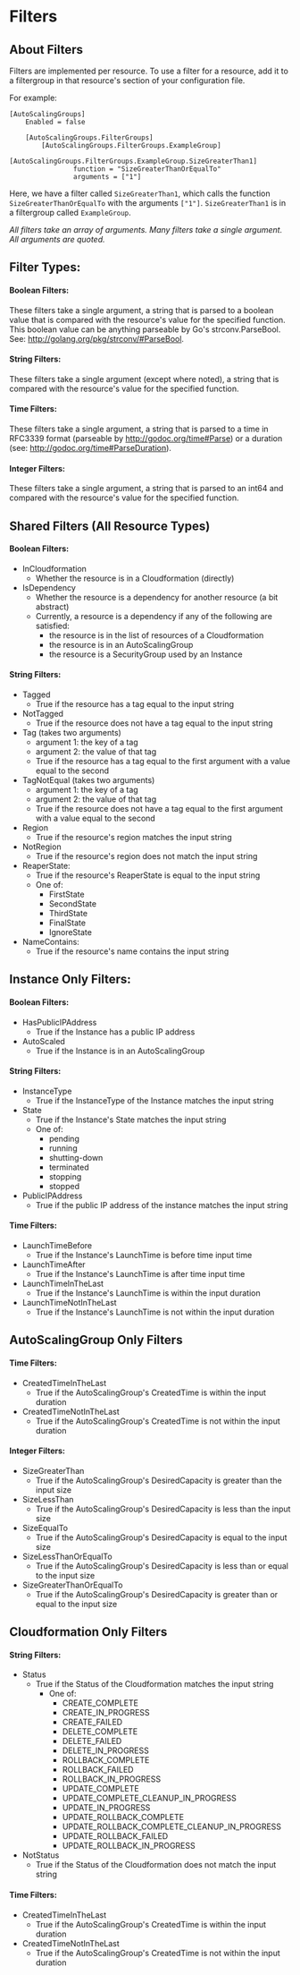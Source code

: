# Filters

## About Filters

Filters are implemented per resource. To use a filter for a resource, add it to a filtergroup in that resource's section of your configuration file.

For example:

```
[AutoScalingGroups]
    Enabled = false

    [AutoScalingGroups.FilterGroups]
        [AutoScalingGroups.FilterGroups.ExampleGroup]
            [AutoScalingGroups.FilterGroups.ExampleGroup.SizeGreaterThan1]
                function = "SizeGreaterThanOrEqualTo"
                arguments = ["1"]
```

Here, we have a filter called `SizeGreaterThan1`, which calls the function `SizeGreaterThanOrEqualTo` with the arguments `["1"]`. `SizeGreaterThan1` is in a filtergroup called `ExampleGroup`.

_All filters take an array of arguments. Many filters take a single argument. All arguments are quoted._

## Filter Types:

#### Boolean Filters:

These filters take a single argument, a string that is parsed to a boolean value that is compared with the resource's value for the specified function. This boolean value can be anything parseable by Go's strconv.ParseBool. See: http://golang.org/pkg/strconv/#ParseBool.

#### String Filters:

These filters take a single argument (except where noted), a string that is compared with the resource's value for the specified function.

#### Time Filters:

These filters take a single argument, a string that is parsed to a time in RFC3339 format (parseable by http://godoc.org/time#Parse) or a duration (see: http://godoc.org/time#ParseDuration).

#### Integer Filters:

These filters take a single argument, a string that is parsed to an int64 and compared with the resource's value for the specified function.

## Shared Filters (All Resource Types)

#### Boolean Filters:

- InCloudformation
    + Whether the resource is in a Cloudformation (directly)
- IsDependency
    + Whether the resource is a dependency for another resource (a bit abstract)
    + Currently, a resource is a dependency if any of the following are satisfied:
        * the resource is in the list of resources of a Cloudformation
        * the resource is in an AutoScalingGroup
        * the resource is a SecurityGroup used by an Instance

#### String Filters:

- Tagged
    + True if the resource has a tag equal to the input string
- NotTagged
    + True if the resource does not have a tag equal to the input string
- Tag (takes two arguments)
    + argument 1: the key of a tag
    + argument 2: the value of that tag
    + True if the resource has a tag equal to the first argument with a value equal to the second
- TagNotEqual (takes two arguments)
    + argument 1: the key of a tag
    + argument 2: the value of that tag
    + True if the resource does not have a tag equal to the first argument with a value equal to the second
- Region
    + True if the resource's region matches the input string
- NotRegion
    + True if the resource's region does not match the input string
- ReaperState:
    + True if the resource's ReaperState is equal to the input string
    + One of:
        * FirstState
        * SecondState
        * ThirdState
        * FinalState
        * IgnoreState
- NameContains:
    + True if the resource's name contains the input string

## Instance Only Filters:

#### Boolean Filters:

- HasPublicIPAddress
    + True if the Instance has a public IP address
- AutoScaled
    + True if the Instance is in an AutoScalingGroup

#### String Filters:

- InstanceType
    + True if the InstanceType of the Instance matches the input string
- State
    + True if the Instance's State matches the input string
    + One of:
        * pending
        * running
        * shutting-down
        * terminated
        * stopping
        * stopped
- PublicIPAddress
    + True if the public IP address of the instance matches the input string

#### Time Filters:

- LaunchTimeBefore
    + True if the Instance's LaunchTime is before time input time
- LaunchTimeAfter
    + True if the Instance's LaunchTime is after time input time
- LaunchTimeInTheLast
    + True if the Instance's LaunchTime is within the input duration
- LaunchTimeNotInTheLast
    + True if the Instance's LaunchTime is not within the input duration


## AutoScalingGroup Only Filters

#### Time Filters:

- CreatedTimeInTheLast
    + True if the AutoScalingGroup's CreatedTime is within the input duration
- CreatedTimeNotInTheLast
    + True if the AutoScalingGroup's CreatedTime is not within the input duration

#### Integer Filters:

- SizeGreaterThan
    + True if the AutoScalingGroup's DesiredCapacity is greater than the input size
- SizeLessThan
    + True if the AutoScalingGroup's DesiredCapacity is less than the input size
- SizeEqualTo
    + True if the AutoScalingGroup's DesiredCapacity is equal to the input size
- SizeLessThanOrEqualTo
    + True if the AutoScalingGroup's DesiredCapacity is less than or equal to the input size
- SizeGreaterThanOrEqualTo
    + True if the AutoScalingGroup's DesiredCapacity is greater than or equal to the input size

## Cloudformation Only Filters

#### String Filters:

- Status
    + True if the Status of the Cloudformation matches the input string
        * One of:
            - CREATE_COMPLETE
            - CREATE_IN_PROGRESS
            - CREATE_FAILED
            - DELETE_COMPLETE
            - DELETE_FAILED
            - DELETE_IN_PROGRESS
            - ROLLBACK_COMPLETE
            - ROLLBACK_FAILED
            - ROLLBACK_IN_PROGRESS
            - UPDATE_COMPLETE
            - UPDATE_COMPLETE_CLEANUP_IN_PROGRESS
            - UPDATE_IN_PROGRESS
            - UPDATE_ROLLBACK_COMPLETE
            - UPDATE_ROLLBACK_COMPLETE_CLEANUP_IN_PROGRESS
            - UPDATE_ROLLBACK_FAILED
            - UPDATE_ROLLBACK_IN_PROGRESS
- NotStatus
    + True if the Status of the Cloudformation does not match the input string

#### Time Filters:

- CreatedTimeInTheLast
    + True if the AutoScalingGroup's CreatedTime is within the input duration
- CreatedTimeNotInTheLast
    + True if the AutoScalingGroup's CreatedTime is not within the input duration
